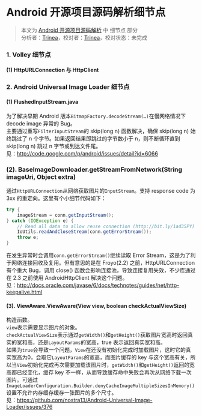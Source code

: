 Android 开源项目源码解析细节点
====================================
> 本文为 [Android 开源项目源码解析](http://a.codekk.com) 中 细节点 部分  
> 分析者：[Trinea](https://github.com/trinea)，校对者：[Trinea](https://github.com/trinea)，校对状态：未完成

### 1. Volley 细节点
#### (1) HttpURLConnection 与 HttpClient

### 2. Android Universal Image Loader 细节点
#### (1) FlushedInputStream.java
为了解决早期 Android 版本`BitmapFactory.decodeStream(…)`在慢网络情况下 decode image 异常的 Bug。  
主要通过重写`FilterInputStream`的 skip(long n) 函数解决，确保 skip(long n) 始终跳过了 n 个字节。如果返回结果即跳过的字节数小于 n，则不断循环直到 skip(long n) 跳过 n 字节或到达文件尾。  
见：http://code.google.com/p/android/issues/detail?id=6066

### (2). BaseImageDownloader.getStreamFromNetwork(String imageUri, Object extra)
通过`HttpURLConnection`从网络获取图片的`InputStream`。支持 response code 为 3xx 的重定向。这里有个小细节代码如下：  
```java
try {
    imageStream = conn.getInputStream();
} catch (IOException e) {
    // Read all data to allow reuse connection (http://bit.ly/1ad35PY)
    IoUtils.readAndCloseStream(conn.getErrorStream());
    throw e;
}
```
在发生异常时会调用`conn.getErrorStream()`继续读取 Error Stream，这是为了利于网络连接回收及复用。但有意思的是在 Froyo(2.2) 之前，HttpURLConnection 有个重大 Bug，调用 close() 函数会影响连接池，导致连接复用失效，不少库通过在 2.3 之前使用 AndroidHttpClient 解决这个问题。  
见：http://docs.oracle.com/javase/6/docs/technotes/guides/net/http-keepalive.html  

#### (3). ViewAware.ViewAware(View view, boolean checkActualViewSize)
构造函数。  
`view`表示需要显示图片的对象。  
`checkActualViewSize`表示通过`getWidth()`和`getHeight()`获取图片宽高时返回真实的宽和高，还是`LayoutParams`的宽高，true 表示返回真实宽和高。  
如果为`true`会导致一个问题，`View`在还没有初始化完成时加载图片，这时它的真实宽高为0，会取它`LayoutParams`的宽高，而图片缓存的 key 与这个宽高有关，所以当`View`初始化完成再次需要加载该图片时，`getWidth()`和`getHeight()`返回的宽高都已经变化，缓存 key 不一样，从而导致缓存命中失败会再次从网络下载一次图片。可通过`ImageLoaderConfiguration.Builder.denyCacheImageMultipleSizesInMemory()`设置不允许内存缓存缓存一张图片的多个尺寸。  
见：https://github.com/nostra13/Android-Universal-Image-Loader/issues/376  